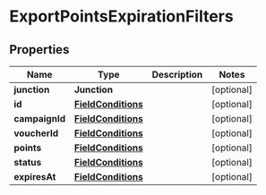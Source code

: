 

# ExportPointsExpirationFilters


## Properties

| Name | Type | Description | Notes |
|------------ | ------------- | ------------- | -------------|
|**junction** | **Junction** |  |  [optional] |
|**id** | [**FieldConditions**](FieldConditions.md) |  |  [optional] |
|**campaignId** | [**FieldConditions**](FieldConditions.md) |  |  [optional] |
|**voucherId** | [**FieldConditions**](FieldConditions.md) |  |  [optional] |
|**points** | [**FieldConditions**](FieldConditions.md) |  |  [optional] |
|**status** | [**FieldConditions**](FieldConditions.md) |  |  [optional] |
|**expiresAt** | [**FieldConditions**](FieldConditions.md) |  |  [optional] |



